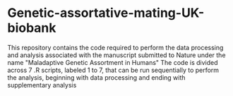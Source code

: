 # Genetic-assortative-mating-UK-biobank
This repository contains the code required to perform the data processing and analysis associated with the manuscript submitted to Nature under the name "Maladaptive Genetic Assortment in Humans"
The code is divided across 7 .R scripts, labeled 1 to 7, that can be run sequentially to perform the analysis, beginning with data processing and ending with supplementary analysis
